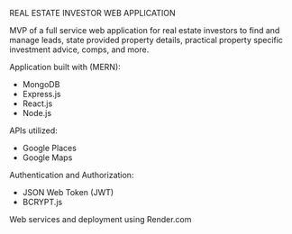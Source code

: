 REAL ESTATE INVESTOR WEB APPLICATION

MVP of a full service web application for real estate investors to find and manage leads, state provided property details, practical property specific investment advice, comps, and more.

Application built with (MERN):
- MongoDB
- Express.js
- React.js
- Node.js

APIs utilized:
- Google Places
- Google Maps

Authentication and Authorization:
- JSON Web Token (JWT)
- BCRYPT.js

Web services and deployment using Render.com
